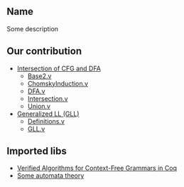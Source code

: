 ## Name

Some description 

Our contribution
--------------------------------------------------------------------------------
* [Intersection of CFG and DFA](https://github.com/YaccConstructor/YC_in_Coq/tree/master/int)
  * [Base2.v](html\Base2.html)
  * [ChomskyInduction.v](html\fl.int.ChomskyInduction.html)
  * [DFA.v](html\fl.int.DFA.html)
  * [Intersection.v](html\fl.int.Intersection.html)
  * [Union.v](html\fl.int.Union.html)
* [Generalized LL (GLL)](https://github.com/YaccConstructor/YC_in_Coq/tree/master/GLL)
  * [Definitions.v](html\fl.GLL.Definitions.html)
  * [GLL.v](html\fl.GLL.GLL.html)

Imported libs
--------------------------------------------------------------------------------
* [Verified Algorithms for Context-Free Grammars in Coq](http://www.ps.uni-saarland.de/~hofmann/bachelor.php)
* [Some automata theory](https://github.com/YaccConstructor/YC_in_Coq/tree/master/aut)
